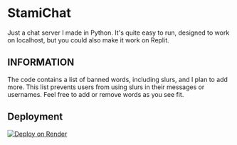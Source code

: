# StamiChat
Just a chat server I made in Python. It's quite easy to run, designed to work on localhost, but you could also make it work on Replit.

## INFORMATION
The code contains a list of banned words, including slurs, and I plan to add more. This list prevents users from using slurs in their messages or usernames. Feel free to add or remove words as you see fit.

## Deployment
[![Deploy on Render](https://render.com/deploy-to-render/button.svg)](https://dashboard.render.com/deploy?repo=https://github.com/Adamdoesdumbcode/StamiChat)
